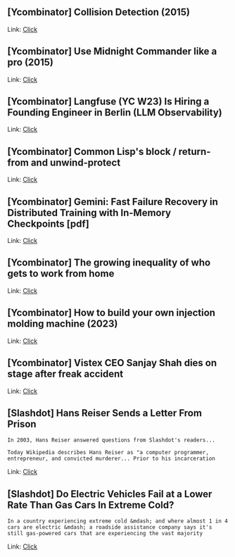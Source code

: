 ## [Ycombinator] Collision Detection (2015)
Link: [Click](https://www.jeffreythompson.org/collision-detection/index.php)

## [Ycombinator] Use Midnight Commander like a pro (2015)
Link: [Click](https://klimer.eu/2015/05/01/use-midnight-commander-like-a-pro/)

## [Ycombinator] Langfuse (YC W23) Is Hiring a Founding Engineer in Berlin (LLM Observability)
Link: [Click](https://www.workatastartup.com/jobs/62929)

## [Ycombinator] Common Lisp's block / return-from and unwind-protect
Link: [Click](http://axisofeval.blogspot.com/2024/01/common-lisps-block-return-from-and.html)

## [Ycombinator] Gemini: Fast Failure Recovery in Distributed Training with In-Memory Checkpoints [pdf]
Link: [Click](https://www.cs.rice.edu/~eugeneng/papers/SOSP23.pdf)

## [Ycombinator] The growing inequality of who gets to work from home
Link: [Click](https://hbr.org/2023/12/research-the-growing-inequality-of-who-gets-to-work-from-home)

## [Ycombinator] How to build your own injection molding machine (2023)
Link: [Click](https://www.machinedesign.com/3d-printing-cad/article/21263614/how-to-build-your-own-injection-molding-machine)

## [Ycombinator] Vistex CEO Sanjay Shah dies on stage after freak accident
Link: [Click](https://www.news.com.au/finance/work/leaders/tech-boss-sanjay-shah-plunges-to-his-death-after-freak-accident-on-stage/news-story/751f3f155fb58a9c349974bbcf0f9764)

## [Slashdot] Hans Reiser Sends a Letter From Prison
```
In 2003, Hans Reiser answered questions from Slashdot's readers... 

Today Wikipedia describes Hans Reiser as "a computer programmer, entrepreneur, and convicted murderer... Prior to his incarceration
```

Link: [Click](https://news.slashdot.org/story/24/01/21/008219/hans-reiser-sends-a-letter-from-prison?utm_source=rss1.0mainlinkanon&utm_medium=feed)

## [Slashdot] Do Electric Vehicles Fail at a Lower Rate Than Gas Cars In Extreme Cold?
```
In a country experiencing extreme cold &mdash; and where almost 1 in 4 cars are electric &mdash; a roadside assistance company says it's still gas-powered cars that are experiencing the vast majority 
```

Link: [Click](https://hardware.slashdot.org/story/24/01/20/179255/do-electric-vehicles-fail-at-a-lower-rate-than-gas-cars-in-extreme-cold?utm_source=rss1.0mainlinkanon&utm_medium=feed)
